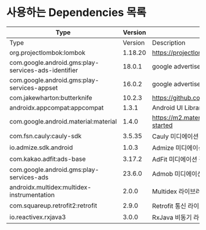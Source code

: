 # 사용하는 Dependencies 목록



<table data-header-hidden><thead><tr><th width="314">Type</th><th width="132">Version</th><th>Description</th></tr></thead><tbody><tr><td>Type</td><td>Version</td><td>Description</td></tr><tr><td>org.projectlombok:lombok</td><td>1.18.20</td><td><a href="https://projectlombok.org/">https://projectlombok.org/</a></td></tr><tr><td>com.google.android.gms:play-services-ads-identifier</td><td>18.0.1</td><td>google advertise identifier service</td></tr><tr><td>com.google.android.gms:play-services-appset</td><td>16.0.2</td><td>google advertise identifier service for Android 12</td></tr><tr><td>com.jakewharton:butterknife</td><td>10.2.3</td><td><a href="https://github.com/JakeWharton/butterknife">https://github.com/JakeWharton/butterknife</a></td></tr><tr><td>androidx.appcompat:appcompat</td><td>1.3.1</td><td>Android UI Library</td></tr><tr><td>com.google.android.material:material</td><td>1.4.0</td><td><a href="https://m2.material.io/develop/android/docs/getting-started">https://m2.material.io/develop/android/docs/getting-started</a></td></tr><tr><td>com.fsn.cauly:cauly-sdk</td><td>3.5.35</td><td>Cauly 미디에이션 광고 SDK</td></tr><tr><td>io.admize.sdk.android</td><td>1.0.3</td><td>Admize 미디에이션 광고 SDK</td></tr><tr><td>com.kakao.adfit:ads-base</td><td>3.17.2</td><td>AdFit 미디에이션 광고 SDK</td></tr><tr><td>com.google.android.gms:play-services-ads</td><td>23.6.0</td><td>Admob 미디에이션 광고 SDK</td></tr><tr><td>androidx.multidex:multidex-instrumentation</td><td>2.0.0</td><td>Multidex 라이브러리</td></tr><tr><td>com.squareup.retrofit2:retrofit</td><td>2.9.0</td><td>Retrofit 통신 라이브러리</td></tr><tr><td>io.reactivex.rxjava3</td><td>3.0.0</td><td>RxJava 비동기 라이브러리</td></tr></tbody></table>
